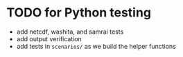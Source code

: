 # TODO for Python testing

- add netcdf, washita, and samrai tests
- add output verification
- add tests in `scenarios/` as we build the helper functions
